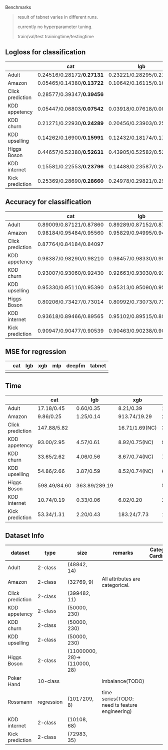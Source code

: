 Benchmarks

> result of tabnet varies in different runs.
>
> currently no hyperparameter tuning.
>
> train/val/test	trainingtime/testingtime

## Logloss for classification

|                  | cat                         | lgb                     | xgb                         | tabnet                  | deepfm  | xdeepfm |
| ---------------- | --------------------------- | ----------------------- | --------------------------- | ----------------------- | ------- | ------- |
| Adult            | 0.24516/0.28172/**0.27131** | 0.23221/0.28295/0.27426 | 0.23950/0.28206/0.27349     | 0.29325/0.31499/0.30178 | 0.33268 | 0.37763 |
| Amazon           | 0.05465/0.14380/**0.13722** | 0.10642/0.16115/0.16032 | 0.12437/0.16315/0.16617     | 0.19419/0.20156/0.21318 | 0.16690 | 0.16557 |
| Click prediction | 0.28577/0.39347/**0.39456** |                         | 0.41084/0.42598/0.43015(NC) | 0.40747/0.43175/0.43440 |         |         |
| KDD appetency    | 0.05447/0.06803/**0.07542** | 0.03918/0.07618/0.08524 | 0.05070/0.07569/0.08581(NC) | 0.07842/0.07495/0.08187 |         |         |
| KDD churn        | 0.21271/0.22930/**0.24289** | 0.20456/0.23903/0.25444 | 0.20931/0.23597/0.24995(NC) | 0.24645/0.24244/0.25685 |         |         |
| KDD upselling    | 0.14262/0.16900/**0.15991** | 0.12432/0.18174/0.17090 | 0.14625/0.17439/0.16699(NC) | 0.19321/0.20779/0.20061 |         |         |
| Higgs Boson      | 0.44657/0.52380/**0.52631** | 0.43905/0.52582/0.52842 | 0.44332/0.53331/0.53792     | 0.51379/0.53267/0.53592 | 0.56709 |         |
| KDD internet     | 0.15581/0.22553/**0.23796** | 0.14488/0.23587/0.24542 | 0.15240/0.23042/0.24110     | 0.22564/0.26689/0.27502 | 0.27066 | 0.26032 |
| Kick prediction  | 0.25369/0.28690/**0.28660** | 0.24978/0.29821/0.29723 | 0.25519/0.29396/0.29351     | 0.30693/0.31026/0.31210 | 0.30343 | 0.30509 |

## Accuracy for classification

|                  | cat                     | lgb                     | xgb                         | tabnet                  |
| ---------------- | ----------------------- | ----------------------- | --------------------------- | ----------------------- |
| Adult            | 0.89009/0.87121/0.87860 | 0.89289/0.87152/0.87450 | 0.89033/0.87121/0.87798     | 0.86245/0.85033/0.86293 |
| Amazon           | 0.98184/0.95484/0.95560 | 0.95829/0.94995/0.94706 | 0.95794/0.95011/0.94843     | 0.94192/0.94660/0.93943 |
| Click prediction | 0.87764/0.84184/0.84097 |                         | 0.83633/0.83370/0.83167(NC) | 0.83284/0.83197/0.82981 |
| KDD appetency    | 0.98387/0.98290/0.98210 | 0.98457/0.98330/0.98160 | 0.98310/0.98340/0.98230(NC) | 0.98177/0.98340/0.98220 |
| KDD churn        | 0.93007/0.93060/0.92430 | 0.92663/0.93030/0.92300 | 0.92853/0.93010/0.92410(NC) | 0.92650/0.93020/0.92300 |
| KDD upselling    | 0.95330/0.95110/0.95390 | 0.95313/0.95090/0.95260 | 0.95673/0.94980/0.95210(NC) | 0.94077/0.93420/0.93620 |
| Higgs Boson      | 0.80206/0.73427/0.73014 | 0.80992/0.73073/0.72714 | 0.79895/0.72586/0.72127     | 0.74003/0.72705/0.72282 |
| KDD internet     | 0.93618/0.89466/0.89565 | 0.95102/0.89515/0.89416 | 0.94195/0.89911/0.89219     | 0.90683/0.89614/0.89070 |
| Kick prediction  | 0.90947/0.90477/0.90539 | 0.90463/0.90238/0.90251 | 0.90779/0.90299/0.90251     | 0.89365/0.89464/0.89333 |

## MSE for regression

|      | cat  | lgb  | xgb  | mlp  | deepfm | tabnet |
| ---- | ---- | ---- | ---- | ---- | ------ | ------ |
|      |      |      |      |      |        |        |



## Time

|                  | cat          | lgb           | xgb            | tabnet       |
| ---------------- | ------------ | ------------- | -------------- | ------------ |
| Adult            | 17.18/0.45   | 0.60/0.35     | 8.21/0.39      | 170.84/2.38  |
| Amazon           | 9.86/0.25    | 1.25/0.14     | 913.74/19.29   | 28.33/1.61   |
| Click prediction | 147.88/5.82  |               | 16.71/1.69(NC) | 365.03/17.81 |
| KDD appetency    | 93.00/2.95   | 4.57/0.61     | 8.92/0.75(NC)  | 91.62/3.15   |
| KDD churn        | 33.65/2.62   | 4.06/0.56     | 8.67/0.74(NC)  | 76.36/3.34   |
| KDD upselling    | 54.86/2.66   | 3.87/0.59     | 8.52/0.74(NC)  | 68.87/3.04   |
| Higgs Boson      | 598.49/84.60 | 363.89/289.19 |                | 586.78/4.89  |
| KDD internet     | 10.74/0.19   | 0.33/0.06     | 6.02/0.20      | 29.69/0.53   |
| Kick prediction  | 53.34/1.31   | 2.20/0.43     | 183.24/7.73    | 154.66/3.68  |

## Dataset Info

| dataset          | type       | size                         | remarks                                        | Categorical feature Cardinality(#TODO) |
| ---------------- | ---------- | ---------------------------- | ---------------------------------------------- | -------------------------------------- |
| Adult            | 2-class    | (48842, 14)                  |                                                |                                        |
| Amazon           | 2-class    | (32769, 9)                   | All attributes are categorical.                |                                        |
| Click prediction | 2-class    | (399482, 11)                 |                                                |                                        |
| KDD appetency    | 2-class    | (50000, 230)                 |                                                |                                        |
| KDD churn        | 2-class    | (50000, 230)                 |                                                |                                        |
| KDD upselling    | 2-class    | (50000, 230)                 |                                                |                                        |
| Higgs Boson      | 2-class    | (11000000, 28)->(110000, 28) |                                                |                                        |
| Poker Hand       | 10-class   |                              | imbalance(TODO)                                |                                        |
| Rossmann         | regression | (1017209, 8)                 | time series(TODO: need ts feature engineering) |                                        |
| KDD internet     | 2-class    | (10108, 68)                  |                                                |                                        |
| Kick prediction  | 2-class    | (72983, 35)                  |                                                |                                        |